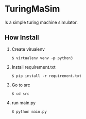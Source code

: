 # TuringMaSim

Is a simple turing machine simulator.

## How Install ##
 1. Create virualenv 
    ```shell
    $ virtualenv venv -p python3
    ```   
 2. Install requirement.txt
    ```shell
    $ pip install -r requirement.txt
    ```
 3. Go to src 
    ```shell
    $ cd src
    ```
 4. run main.py
    ```shell
    $ python main.py
    ```

